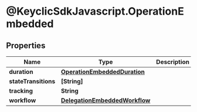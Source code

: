 # @KeyclicSdkJavascript.OperationEmbedded

## Properties
Name | Type | Description | Notes
------------ | ------------- | ------------- | -------------
**duration** | [**OperationEmbeddedDuration**](OperationEmbeddedDuration.md) |  | [optional] 
**stateTransitions** | **[String]** |  | [optional] 
**tracking** | **String** |  | [optional] 
**workflow** | [**DelegationEmbeddedWorkflow**](DelegationEmbeddedWorkflow.md) |  | [optional] 


